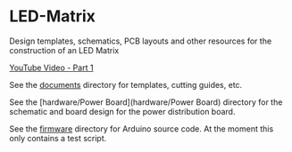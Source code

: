 # LED-Matrix
Design templates, schematics, PCB layouts and other resources for the construction of an LED Matrix

[YouTube Video - Part 1](https://www.youtube.com/watch?v=AXzYg67qcFU)

See the [documents](documents) directory for templates, cutting guides, etc.

See the [hardware/Power Board](hardware/Power Board) directory for the schematic and board design for the power 
distribution board.

See the [firmware](firmware) directory for Arduino source code.  At the moment this 
only contains a test script.
